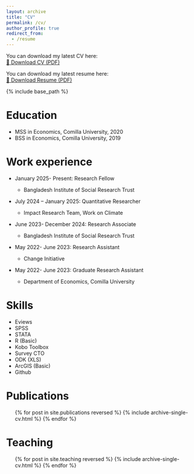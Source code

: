 ```yaml
---
layout: archive
title: "CV"
permalink: /cv/
author_profile: true
redirect_from:
  - /resume
---
```


You can download my latest CV here:  
[📄 Download CV (PDF)](/files/CV.pdf)

You can download my latest resume here:  
[📄 Download Resume (PDF)](/files/Resume.pdf)

{% include base_path %}

Education
======
* MSS in Economics, Comilla University, 2020 
* BSS in Economics, Comilla University, 2019 

Work experience
======
* January 2025- Present: Research Fellow
  * Bangladesh Institute of Social Research Trust

* July 2024 – January 2025: Quantitative Researcher 
  * Impact Research Team, Work on Climate  
 
* June 2023- December 2024: Research Associate
  * Bangladesh Institute of Social Research Trust

* May 2022- June 2023: Research Assistant
  * Change Initiative 

* May 2022- June 2023: Graduate Research Assistant
  * Department of Economics, Comilla University 

  
Skills
======
* Eviews
* SPSS
* STATA
* R (Basic)
* Kobo Toolbox
* Survey CTO
* ODK (XLS)
* ArcGIS (Basic)
* Github


Publications
======
  <ul>{% for post in site.publications reversed %}
    {% include archive-single-cv.html %}
  {% endfor %}</ul>
  
  
Teaching
======
  <ul>{% for post in site.teaching reversed %}
    {% include archive-single-cv.html %}
  {% endfor %}</ul>
  


